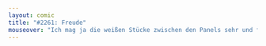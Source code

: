 ```yaml
---
layout: comic
title: "#2261: Freude"
mouseover: "Ich mag ja die weißen Stücke zwischen den Panels sehr und freue mich darüber, dass es heute ein paar mehr sind."
---
```

